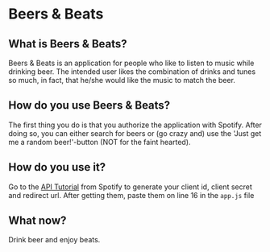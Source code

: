 # Beers & Beats
## What is Beers & Beats?
Beers & Beats is an application for people who like to listen to music while drinking beer. The intended user likes the combination of drinks and tunes so much, in fact, that he/she would like the music to match the beer.
## How do you use Beers & Beats?
The first thing you do is that you authorize the application with Spotify. After doing so, you can either search for beers or (go crazy and) use the 'Just get me a random beer!'-button (NOT for the faint hearted).
## How do you use it?
Go to the [API Tutorial](https://developer.spotify.com/web-api/tutorial/) from Spotify to generate your client id, client secret and redirect url.
After getting them, paste them on line 16 in the `app.js` file
## What now?
Drink beer and enjoy beats.
